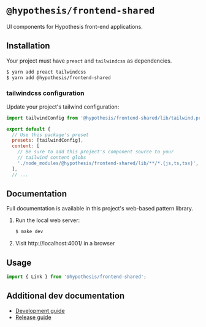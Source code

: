 # `@hypothesis/frontend-shared`

UI components for Hypothesis front-end applications.

## Installation

Your project must have `preact` and `tailwindcss` as dependencies.

```sh
$ yarn add preact tailwindcss
$ yarn add @hypothesis/frontend-shared
```

### tailwindcss configuration

Update your project's tailwind configuration:

```js
import tailwindConfig from '@hypothesis/frontend-shared/lib/tailwind.preset.js';

export default {
  // Use this package's preset
  presets: [tailwindConfig],
  content: [
    // Be sure to add this project's component source to your
    // tailwind content globs
    './node_modules/@hypothesis/frontend-shared/lib/**/*.{js,ts,tsx}',
  ],
  // ...
```

## Documentation

Full documentation is available in this project's web-based pattern library.

1. Run the local web server:
   ```sh
   $ make dev
   ```
2. Visit http://localhost:4001/ in a browser

## Usage

```js
import { Link } from '@hypothesis/frontend-shared';
```

## Additional dev documentation

- [Development guide](docs/developing.md)
- [Release guide](docs/releases.md)
